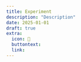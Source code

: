 ```yaml
---
title: Experiment
description: "Description"
date: 2025-01-01
draft: true
extra:
  icon: 🧪
  buttontext:
  link:
---
```

